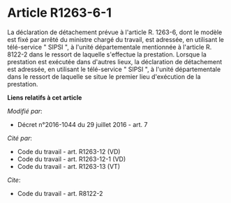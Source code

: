 # Article R1263-6-1

La déclaration de détachement prévue à l'article R. 1263-6, dont le modèle est fixé par arrêté du ministre chargé du travail,
est adressée, en utilisant le télé-service " SIPSI ", à l'unité départementale mentionnée à l'article R. 8122-2 dans le
ressort de laquelle s'effectue la prestation. Lorsque la prestation est exécutée dans d'autres lieux, la déclaration de
détachement est adressée, en utilisant le télé-service " SIPSI ", à l'unité départementale dans le ressort de laquelle se
situe le premier lieu d'exécution de la prestation.

**Liens relatifs à cet article**

_Modifié par_:

  - Décret n°2016-1044 du 29 juillet 2016 - art. 7

_Cité par_:

  - Code du travail - art. R1263-12 (VD)
  - Code du travail - art. R1263-12-1 (VD)
  - Code du travail - art. R1263-13 (VT)

_Cite_:

  - Code du travail - art. R8122-2
